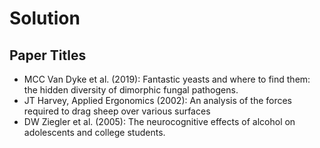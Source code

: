 # Solution 

## Paper Titles 

  - MCC Van Dyke et al. (2019): Fantastic yeasts and where to find them: the hidden diversity of dimorphic fungal pathogens. 
  - JT Harvey, Applied Ergonomics (2002): An analysis of the forces required to drag sheep over various surfaces
  - DW Ziegler et al. (2005): The neurocognitive effects of alcohol on adolescents and college students. 
